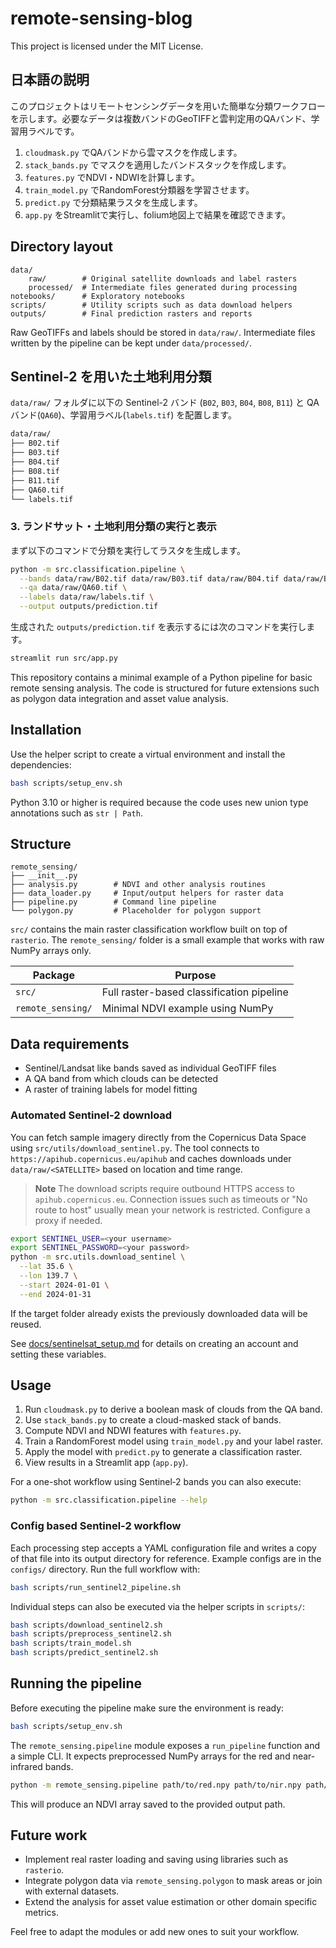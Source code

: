 # remote-sensing-blog

This project is licensed under the MIT License.

## 日本語の説明

このプロジェクトはリモートセンシングデータを用いた簡単な分類ワークフローを示します。必要なデータは複数バンドのGeoTIFFと雲判定用のQAバンド、学習用ラベルです。

1. `cloudmask.py` でQAバンドから雲マスクを作成します。
2. `stack_bands.py` でマスクを適用したバンドスタックを作成します。
3. `features.py` でNDVI・NDWIを計算します。
4. `train_model.py` でRandomForest分類器を学習させます。
5. `predict.py` で分類結果ラスタを生成します。
6. `app.py` をStreamlitで実行し、folium地図上で結果を確認できます。

## Directory layout

```
data/
    raw/        # Original satellite downloads and label rasters
    processed/  # Intermediate files generated during processing
notebooks/      # Exploratory notebooks
scripts/        # Utility scripts such as data download helpers
outputs/        # Final prediction rasters and reports
```

Raw GeoTIFFs and labels should be stored in `data/raw/`. Intermediate files
written by the pipeline can be kept under `data/processed/`.

## Sentinel-2 を用いた土地利用分類

`data/raw/` フォルダに以下の Sentinel-2 バンド (`B02`, `B03`, `B04`, `B08`, `B11`) と
QA バンド(`QA60`)、学習用ラベル(`labels.tif`) を配置します。

```bash
data/raw/
├── B02.tif
├── B03.tif
├── B04.tif
├── B08.tif
├── B11.tif
├── QA60.tif
└── labels.tif
```

### 3. ランドサット・土地利用分類の実行と表示

まず以下のコマンドで分類を実行してラスタを生成します。

```bash
python -m src.classification.pipeline \
  --bands data/raw/B02.tif data/raw/B03.tif data/raw/B04.tif data/raw/B08.tif data/raw/B11.tif \
  --qa data/raw/QA60.tif \
  --labels data/raw/labels.tif \
  --output outputs/prediction.tif
```

生成された `outputs/prediction.tif` を表示するには次のコマンドを実行します。

```bash
streamlit run src/app.py
```

This repository contains a minimal example of a Python pipeline for basic remote sensing analysis. The code is structured for future extensions such as polygon data integration and asset value analysis.

## Installation
Use the helper script to create a virtual environment and install the dependencies:

```bash
bash scripts/setup_env.sh
```

Python 3.10 or higher is required because the code uses new union type
annotations such as `str | Path`.



## Structure

```
remote_sensing/
├── __init__.py
├── analysis.py        # NDVI and other analysis routines
├── data_loader.py     # Input/output helpers for raster data
├── pipeline.py        # Command line pipeline
└── polygon.py         # Placeholder for polygon support
```

`src/` contains the main raster classification workflow built on top of
`rasterio`. The `remote_sensing/` folder is a small example that works with raw
NumPy arrays only.

| Package | Purpose |
| ------- | ------- |
| `src/` | Full raster-based classification pipeline |
| `remote_sensing/` | Minimal NDVI example using NumPy |

## Data requirements

- Sentinel/Landsat like bands saved as individual GeoTIFF files
- A QA band from which clouds can be detected
- A raster of training labels for model fitting

### Automated Sentinel‑2 download

You can fetch sample imagery directly from the Copernicus Data Space using
`src/utils/download_sentinel.py`. The tool connects to
`https://apihub.copernicus.eu/apihub` and caches downloads under
`data/raw/<SATELLITE>` based on location and time range.

> **Note**
> The download scripts require outbound HTTPS access to
> `apihub.copernicus.eu`. Connection issues such as timeouts or
> "No route to host" usually mean your network is restricted. Configure a
> proxy if needed.

```bash
export SENTINEL_USER=<your username>
export SENTINEL_PASSWORD=<your password>
python -m src.utils.download_sentinel \
  --lat 35.6 \
  --lon 139.7 \
  --start 2024-01-01 \
  --end 2024-01-31
```

If the target folder already exists the previously downloaded data will be
reused.

See [docs/sentinelsat_setup.md](docs/sentinelsat_setup.md) for details on
creating an account and setting these variables.

## Usage

1. Run `cloudmask.py` to derive a boolean mask of clouds from the QA band.
2. Use `stack_bands.py` to create a cloud-masked stack of bands.
3. Compute NDVI and NDWI features with `features.py`.
4. Train a RandomForest model using `train_model.py` and your label raster.
5. Apply the model with `predict.py` to generate a classification raster.
6. View results in a Streamlit app (`app.py`).

For a one-shot workflow using Sentinel‑2 bands you can also execute:

```bash
python -m src.classification.pipeline --help
```

### Config based Sentinel-2 workflow

Each processing step accepts a YAML configuration file and writes a copy of
that file into its output directory for reference. Example configs are in the
`configs/` directory. Run the full workflow with:

```bash
bash scripts/run_sentinel2_pipeline.sh
```

Individual steps can also be executed via the helper scripts in `scripts/`:

```bash
bash scripts/download_sentinel2.sh
bash scripts/preprocess_sentinel2.sh
bash scripts/train_model.sh
bash scripts/predict_sentinel2.sh
```


## Running the pipeline

Before executing the pipeline make sure the environment is ready:

```bash
bash scripts/setup_env.sh
```

The `remote_sensing.pipeline` module exposes a `run_pipeline` function and a simple CLI. It expects preprocessed NumPy arrays for the red and near-infrared bands.

```bash
python -m remote_sensing.pipeline path/to/red.npy path/to/nir.npy path/to/out.npy
```

This will produce an NDVI array saved to the provided output path.

## Future work

- Implement real raster loading and saving using libraries such as `rasterio`.
- Integrate polygon data via `remote_sensing.polygon` to mask areas or join with external datasets.
- Extend the analysis for asset value estimation or other domain specific metrics.

Feel free to adapt the modules or add new ones to suit your workflow.

